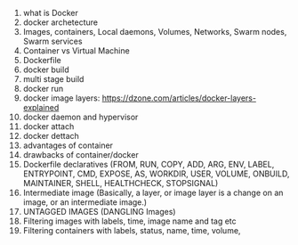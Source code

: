 1. what is Docker
2. docker archetecture
3. Images, containers, Local daemons, Volumes, Networks, Swarm nodes, Swarm services
4. Container vs Virtual Machine
5. Dockerfile
6. docker build
7. multi stage build
8. docker run
9. docker image layers: https://dzone.com/articles/docker-layers-explained
10. docker daemon and hypervisor
11. docker attach
12. docker dettach
13. advantages of container
14. drawbacks of container/docker
15. Dockerfile declaratives (FROM, RUN, COPY, ADD, ARG, ENV, LABEL, ENTRYPOINT, CMD, EXPOSE, AS, WORKDIR, USER, VOLUME, ONBUILD, MAINTAINER, SHELL, HEALTHCHECK, STOPSIGNAL)
16. Intermediate image (Basically, a layer, or image layer is a change on an image, or an intermediate image.)
17. UNTAGGED IMAGES (DANGLING Images)
18. Filtering images with labels, time, image name and tag etc
19. Filtering containers with labels, status, name, time, volume, 
